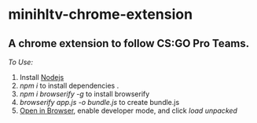 # minihltv-chrome-extension
A chrome extension to follow CS:GO Pro Teams.
------
_To Use:_
1. Install [Nodejs](https://nodejs.org/en/)
2. *npm i* to install dependencies .
3. *npm i browserify -g* to install browserify
4. *browserify app.js -o bundle.js* to create bundle.js
5. [Open in Browser](chrome://extensions/), enable developer mode, and click *load unpacked*  
